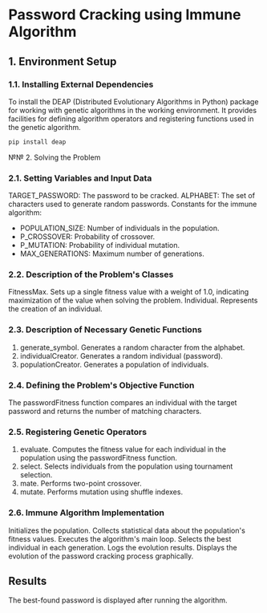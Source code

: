 # Password Cracking using Immune Algorithm

## 1. Environment Setup

### 1.1. Installing External Dependencies
To install the DEAP (Distributed Evolutionary Algorithms in Python) package for working with genetic algorithms in the working environment. It provides facilities for defining algorithm operators and registering functions used in the genetic algorithm.

```bash
pip install deap
```

№№ 2. Solving the Problem
### 2.1. Setting Variables and Input Data

TARGET_PASSWORD: The password to be cracked.
ALPHABET: The set of characters used to generate random passwords.
Constants for the immune algorithm:
- POPULATION_SIZE: Number of individuals in the population.
- P_CROSSOVER: Probability of crossover.
- P_MUTATION: Probability of individual mutation.
- MAX_GENERATIONS: Maximum number of generations.
  
### 2.2. Description of the Problem's Classes
FitnessMax. Sets up a single fitness value with a weight of 1.0, indicating maximization of the value when solving the problem.
Individual. Represents the creation of an individual.

### 2.3. Description of Necessary Genetic Functions
1. generate_symbol. Generates a random character from the alphabet.
2. individualCreator. Generates a random individual (password).
3. populationCreator. Generates a population of individuals.

### 2.4. Defining the Problem's Objective Function
The passwordFitness function compares an individual with the target password and returns the number of matching characters.

### 2.5. Registering Genetic Operators
1. evaluate. Computes the fitness value for each individual in the population using the passwordFitness function.
2. select. Selects individuals from the population using tournament selection.
3. mate. Performs two-point crossover.
4. mutate. Performs mutation using shuffle indexes.

### 2.6. Immune Algorithm Implementation
Initializes the population.
Collects statistical data about the population's fitness values.
Executes the algorithm's main loop.
Selects the best individual in each generation.
Logs the evolution results.
Displays the evolution of the password cracking process graphically.

## Results
The best-found password is displayed after running the algorithm.

